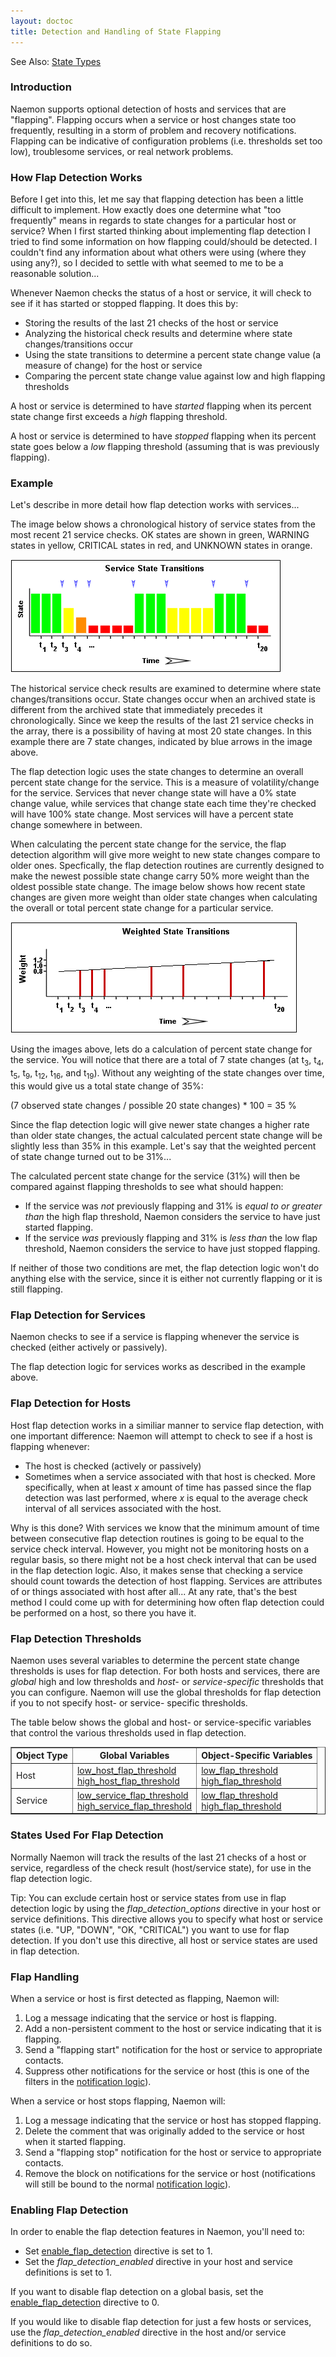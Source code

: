 ```yaml
---
layout: doctoc
title: Detection and Handling of State Flapping
---
```



<span class="glyphicon glyphicon-arrow-right"></span> See Also: <a href="statetypes.html">State Types</a>

### Introduction

Naemon supports optional detection of hosts and services that are "flapping".  Flapping occurs when a service or host changes state too frequently, resulting in a storm of problem and recovery notifications.  Flapping can be indicative of configuration problems (i.e. thresholds set too low), troublesome services, or real network problems.

### How Flap Detection Works

Before I get into this, let me say that flapping detection has been a little difficult to implement.  How exactly does one determine what "too frequently" means in regards to state changes for a particular host or service?  When I first started thinking about implementing flap detection I tried to find some information on how flapping could/should be detected.  I couldn't find any information about what others were using (where they using any?), so I decided to settle with what seemed to me to be a reasonable solution...

Whenever Naemon checks the status of a host or service, it will check to see if it has started or stopped flapping.  It does this by:

<ul>
<li>Storing the results of the last 21 checks of the host or service
<li>Analyzing the historical check results and determine where state changes/transitions occur
<li>Using the state transitions to determine a percent state change value (a measure of change) for the host or service
<li>Comparing the percent state change value against low and high flapping thresholds
</ul>

A host or service is determined to have <i>started</i> flapping when its percent state change first exceeds a <i>high</i> flapping threshold.

A host or service is determined to have <i>stopped</i> flapping when its percent state goes below a <i>low</i> flapping threshold (assuming that is was previously flapping).

### Example

Let's describe in more detail how flap detection works with services...

The image below shows a chronological history of service states from the most recent 21 service checks.  OK states are shown in green, WARNING states in yellow, CRITICAL states in red, and UNKNOWN states in orange.

<a href="/images/statetransitions.png"><img src="/images/statetransitions.png" border=0 alt="Service State Transitions"></a>

The historical service check results are examined to determine where state changes/transitions occur.  State changes occur when an archived state is different from the archived state that immediately precedes it chronologically.  Since we keep the results of the last 21 service checks in the array, there is a possibility of having at most 20 state changes.  In this example there are 7 state changes, indicated by blue arrows in the image above.

The flap detection logic uses the state changes to determine an overall percent state change for the service.  This is a measure of volatility/change for the service.  Services that never change state will have a 0% state change value, while services that change state each time they're checked will have 100% state change.  Most services will have a percent state change somewhere in between.

When calculating the percent state change for the service, the flap detection algorithm will give more weight to new state changes compare to older ones.  Specfically, the flap detection routines are currently designed to make the newest possible state change carry 50% more weight than the oldest possible state change.  The image below shows how recent state changes are given more weight than older state changes when calculating the overall or total percent state change for a particular service.

<a href="/images/statetransitions2.png"><img src="/images/statetransitions2.png" border=0 alt="Weighted Service State Transitions"></a>

Using the images above, lets do a calculation of percent state change for the service.  You will notice that there are a total of 7 state changes (at t<sub>3</sub>, t<sub>4</sub>, t<sub>5</sub>, t<sub>9</sub>, t<sub>12</sub>, t<sub>16</sub>, and t<sub>19</sub>).  Without any weighting of the state changes over time, this would give us a total state change of 35%:

(7 observed state changes / possible 20 state changes) * 100 = 35 %

Since the flap detection logic will give newer state changes a higher rate than older state changes, the actual calculated percent state change will be slightly less than 35% in this example.  Let's say that the weighted percent of state change turned out to be 31%...

The calculated percent state change for the service (31%) will then be compared against flapping thresholds to see what should happen:

<ul>
<li>If the service was <i>not</i> previously flapping and 31% is <i>equal to or greater than</i> the high flap threshold, Naemon considers the service to have just started flapping.
<li>If the service <i>was</i> previously flapping and 31% is <i>less than</i> the low flap threshold, Naemon considers the service to have just stopped flapping.
</ul>

If neither of those two conditions are met, the flap detection logic won't do anything else with the service, since it is either not currently flapping or it is still flapping.

### Flap Detection for Services

Naemon checks to see if a service is flapping whenever the service is checked (either actively or passively).

The flap detection logic for services works as described in the example above.

### Flap Detection for Hosts

Host flap detection works in a similiar manner to service flap detection, with one important difference: Naemon will attempt to check to see if a host is flapping whenever:

<ul>
<li>The host is checked (actively or passively)
<li>Sometimes when a service associated with that host is checked.  More specifically, when at least <i>x</i> amount of time has passed since the flap detection was last performed, where <i>x</i> is equal to the average check interval of all services associated with the host.  
</ul>

Why is this done?  With services we know that the minimum amount of time between consecutive flap detection routines is going to be equal to the service check interval.  However, you might not be monitoring hosts on a regular basis, so there might not be a host check interval that can be used in the flap detection logic.  Also, it makes sense that checking a service should count towards the detection of host flapping.  Services are attributes of or things associated with host after all...  At any rate, that's the best method I could come up with for determining how often flap detection could be performed on a host, so there you have it.

### Flap Detection Thresholds

Naemon uses several variables to determine the percent state change thresholds is uses for flap detection.  For both hosts and services, there are <i>global</i> high and low thresholds and <i>host-</i> or <i>service-specific</i> thresholds that you can configure.  Naemon will use the global thresholds for flap detection if you to not specify host- or service- specific thresholds.

The table below shows the global and host- or service-specific variables that control the various thresholds used in flap detection.

<table border="1" class="Default">
<tr><th>Object Type</th><th>Global Variables</th><th>Object-Specific Variables</th></tr>
<tr>
<td>Host</td>
<td>
<a href="configmain.html#low_host_flap_threshold">low_host_flap_threshold</a><br>
<a href="configmain.html#high_host_flap_threshold">high_host_flap_threshold</a>
</td>
<td>
<a href="objectdefinitions.html#host">low_flap_threshold</a><br>
<a href="objectdefinitions.html#host">high_flap_threshold</a><br>
</td>
</tr>
<tr>
<td>Service</td>
<td>
<a href="configmain.html#low_service_flap_threshold">low_service_flap_threshold</a><br>
<a href="configmain.html#high_service_flap_threshold">high_service_flap_threshold</a>
</td>
<td>
<a href="objectdefinitions.html#service">low_flap_threshold</a><br>
<a href="objectdefinitions.html#service">high_flap_threshold</a><br>
</td>
</tr>
</table>

### States Used For Flap Detection

Normally Naemon will track the results of the last 21 checks of a host or service, regardless of the check result (host/service state), for use in the flap detection logic.

<p><span class="glyphicon glyphicon-thumbs-up"></span> Tip:  You can exclude certain host or service states from use in flap detection logic by using the <i>flap_detection_options</i> directive in your host or service definitions.  This directive allows you to specify what host or service states (i.e. "UP, "DOWN", "OK, "CRITICAL") you want to use for flap detection.  If you don't use this directive, all host or service states are used in flap detection.
</p>

### Flap Handling

When a service or host is first detected as flapping, Naemon will:

<ol>
<li>Log a message indicating that the service or host is flapping.
<li>Add a non-persistent comment to the host or service indicating that it is flapping.
<li>Send a "flapping start" notification for the host or service to appropriate contacts.
<li>Suppress other notifications for the service or host (this is one of the filters in the <a href="notifications.html">notification logic</a>).
</ol>

When a service or host stops flapping, Naemon will:

<ol>
<li>Log a message indicating that the service or host has stopped flapping.
<li>Delete the comment that was originally added to the service or host when it started flapping.
<li>Send a "flapping stop" notification for the host or service to appropriate contacts.
<li>Remove the block on notifications for the service or host (notifications will still be bound to the normal <a href="notifications.html">notification logic</a>).
</ol>

### Enabling Flap Detection

In order to enable the flap detection features in Naemon, you'll need to:

<ul>
<li>Set <a href="configmain.html#enable_flap_detection">enable_flap_detection</a> directive is set to 1.</li>
<li>Set the <i>flap_detection_enabled</i> directive in your host and service definitions is set to 1.</li>
</ul>

If you want to disable flap detection on a global basis, set the <a href="configmain.html#enable_flap_detection">enable_flap_detection</a> directive to 0.

If you would like to disable flap detection for just a few hosts or services, use the <i>flap_detection_enabled</i> directive in the host and/or service definitions to do so.
